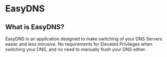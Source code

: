 # EasyDNS
## What is EasyDNS?
EasyDNS is an application designed to make switching of your DNS Servers easier and less intrusive.
No requirements for Elevated Privileges when switching your DNS, and no need to manually flush your DNS either.


<!--stackedit_data:
eyJoaXN0b3J5IjpbLTg5NDc3ODMyXX0=
-->